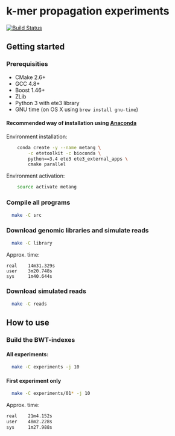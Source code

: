 # k-mer propagation experiments

[![Build Status](https://travis-ci.com/karel-brinda/MetaNG.svg?token=LzzDiQkWWqF4hBjZahmQ&branch=master)](https://travis-ci.com/karel-brinda/MetaNG)

## Getting started

### Prerequisities

* CMake 2.6+
* GCC 4.8+
* Boost 1.46+ 
* ZLib
* Python 3 with ete3 library
* GNU time (on OS X using ``brew install gnu-time``)

#### Recommended way of installation using [Anaconda](https://www.continuum.io/downloads)

Environment installation:

```bash
	conda create -y --name metang \
		-c etetoolkit -c bioconda \
		python==3.4 ete3 ete3_external_apps \
		cmake parallel
```

Environment activation:

```bash
	source activate metang
```

### Compile all programs

```bash
  make -C src
```

### Download genomic libraries and simulate reads
```bash
  make -C library
```

Approx. time:
```
real    14m31.329s
user    3m20.748s
sys     1m40.644s
```

### Download simulated reads
```bash
  make -C reads
```

## How to use

### Build the BWT-indexes

#### All experiments:

```bash
  make -C experiments -j 10
```

#### First experiment only

```bash
  make -C experiments/01* -j 10
```

Approx. time:
```bash
real    21m4.152s
user    48m2.228s
sys     1m27.988s
```
